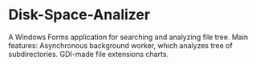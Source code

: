 # Disk-Space-Analizer
A Windows Forms application for searching and analyzing file tree.
Main features:
Asynchronous background worker, which analyzes tree of subdirectories.
GDI-made file extensions charts.
